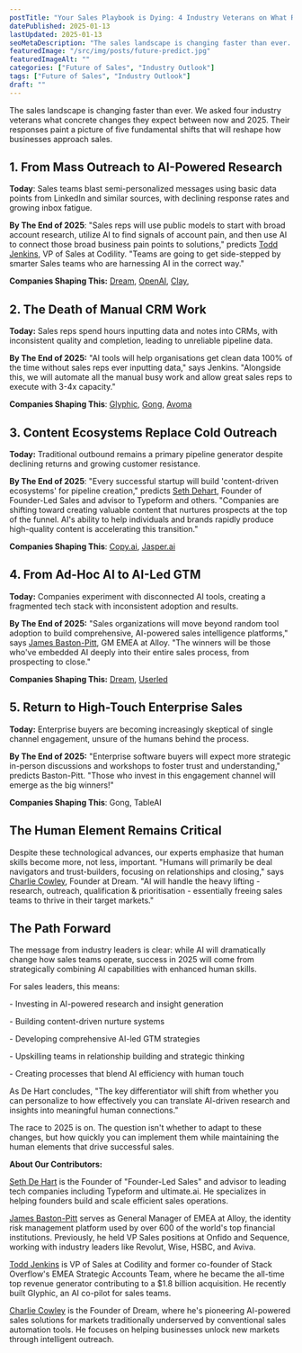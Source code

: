 ```yaml
---
postTitle: "Your Sales Playbook is Dying: 4 Industry Veterans on What Replaces It in 2025"
datePublished: 2025-01-13
lastUpdated: 2025-01-13
seoMetaDescription: "The sales landscape is changing faster than ever. We asked four industry veterans what concrete changes they expect between now and 2025"
featuredImage: "/src/img/posts/future-predict.jpg"
featuredImageAlt: ""
categories: ["Future of Sales", "Industry Outlook"]
tags: ["Future of Sales", "Industry Outlook"]
draft: ""
---
```


The sales landscape is changing faster than ever. We asked four industry veterans what concrete changes they expect between now and 2025\. Their responses paint a picture of five fundamental shifts that will reshape how businesses approach sales.

## 1. From Mass Outreach to AI-Powered Research

**Today**: Sales teams blast semi-personalized messages using basic data points from LinkedIn and similar sources, with declining response rates and growing inbox fatigue.

**By The End of 2025**: "Sales reps will use public models to start with broad account research, utilize AI to find signals of account pain, and then use AI to connect those broad business pain points to solutions," predicts [Todd Jenkins](https://www.linkedin.com/in/todd-jenkins/), VP of Sales at Codility. "Teams are going to get side-stepped by smarter Sales teams who are harnessing AI in the correct way."

**Companies Shaping This:** [Dream](http://usedream.ai), [OpenAI](http://openai.com), [Clay](http://clay.com),

## 2. The Death of Manual CRM Work

**Today:** Sales reps spend hours inputting data and notes into CRMs, with inconsistent quality and completion, leading to unreliable pipeline data.

**By The End of 2025:** "AI tools will help organisations get clean data 100% of the time without sales reps ever inputting data," says Jenkins. "Alongside this, we will automate all the manual busy work and allow great sales reps to execute with 3-4x capacity."

**Companies Shaping This**: [Glyphic](https://www.glyphic.ai/), [Gong](https://www.gong.io/), [Avoma](https://www.avoma.com/)

## 3. Content Ecosystems Replace Cold Outreach

**Today:** Traditional outbound remains a primary pipeline generator despite declining returns and growing customer resistance.

**By The End of 2025**: "Every successful startup will build 'content-driven ecosystems' for pipeline creation," predicts [Seth Dehart](https://www.linkedin.com/in/sethdehart/), Founder of Founder-Led Sales and advisor to Typeform and others. "Companies are shifting toward creating valuable content that nurtures prospects at the top of the funnel. AI's ability to help individuals and brands rapidly produce high-quality content is accelerating this transition."

**Companies Shaping This**: [Copy.ai](http://Copy.ai), [Jasper.ai](http://Jasper.ai)

## 4. From Ad-Hoc AI to AI-Led GTM

**Today:** Companies experiment with disconnected AI tools, creating a fragmented tech stack with inconsistent adoption and results.

**By The End of 2025:** "Sales organizations will move beyond random tool adoption to build comprehensive, AI-powered sales intelligence platforms," says [James Baston-Pitt](https://www.linkedin.com/in/james-baston-pitt-0a4a3234/), GM EMEA at Alloy. "The winners will be those who've embedded AI deeply into their entire sales process, from prospecting to close."

**Companies Shaping This:** [Dream](http://usedream.ai), [Userled](https://www.userled.io/)

## 5. Return to High-Touch Enterprise Sales

**Today:** Enterprise buyers are becoming increasingly skeptical of single channel engagement, unsure of the humans behind the process.

**By The End of 2025:** "Enterprise software buyers will expect more strategic in-person discussions and workshops to foster trust and understanding," predicts Baston-Pitt. "Those who invest in this engagement channel will emerge as the big winners\!"

**Companies Shaping This**: Gong, TableAI

## The Human Element Remains Critical

Despite these technological advances, our experts emphasize that human skills become more, not less, important. "Humans will primarily be deal navigators and trust-builders, focusing on relationships and closing," says [Charlie Cowley](https://www.linkedin.com/in/charlie-cowley-76ab80104/), Founder at Dream. "AI will handle the heavy lifting \- research, outreach, qualification & prioritisation \- essentially freeing sales teams to thrive in their target markets."

## The Path Forward

The message from industry leaders is clear: while AI will dramatically change how sales teams operate, success in 2025 will come from strategically combining AI capabilities with enhanced human skills.

For sales leaders, this means:

\- Investing in AI-powered research and insight generation

\- Building content-driven nurture systems

\- Developing comprehensive AI-led GTM strategies

\- Upskilling teams in relationship building and strategic thinking

\- Creating processes that blend AI efficiency with human touch

As De Hart concludes, "The key differentiator will shift from whether you can personalize to how effectively you can translate AI-driven research and insights into meaningful human connections."

The race to 2025 is on. The question isn't whether to adapt to these changes, but how quickly you can implement them while maintaining the human elements that drive successful sales.

**About Our Contributors:**

[Seth De Hart](https://www.linkedin.com/in/sethdehart/) is the Founder of "Founder-Led Sales" and advisor to leading tech companies including Typeform and ultimate.ai. He specializes in helping founders build and scale efficient sales operations.

[James Baston-Pitt](https://www.linkedin.com/in/james-baston-pitt-0a4a3234/) serves as General Manager of EMEA at Alloy, the identity risk management platform used by over 600 of the world's top financial institutions. Previously, he held VP Sales positions at Onfido and Sequence, working with industry leaders like Revolut, Wise, HSBC, and Aviva.

[Todd Jenkins](https://www.linkedin.com/in/todd-jenkins/) is VP of Sales at Codility and former co-founder of Stack Overflow's EMEA Strategic Accounts Team, where he became the all-time top revenue generator contributing to a $1.8 billion acquisition. He recently built Glyphic, an AI co-pilot for sales teams.

[Charlie Cowley](https://www.linkedin.com/in/charlie-cowley-76ab80104/) is the Founder of Dream, where he's pioneering AI-powered sales solutions for markets traditionally underserved by conventional sales automation tools. He focuses on helping businesses unlock new markets through intelligent outreach.
